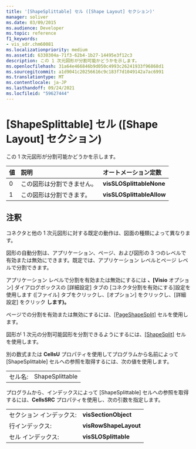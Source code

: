 ```yaml
---
title: '[ShapeSplittable] セル ([Shape Layout] セクション)'
manager: soliver
ms.date: 03/09/2015
ms.audience: Developer
ms.topic: reference
f1_keywords:
- vis_sdr.chm60081
ms.localizationpriority: medium
ms.assetid: 6330304a-71f3-62b4-1b27-14495e3f12c3
description: この 1 次元図形が分割可能かどうかを示します。
ms.openlocfilehash: 31a64e466846b9d050c4993c26241933f96868d1
ms.sourcegitcommit: a1d9041c20256616c9c183f7d1049142a7ac6991
ms.translationtype: MT
ms.contentlocale: ja-JP
ms.lasthandoff: 09/24/2021
ms.locfileid: "59627444"
---
```

# <a name="shapesplittable-cell-shape-layout-section"></a>[ShapeSplittable] セル ([Shape Layout] セクション)

この 1 次元図形が分割可能かどうかを示します。 
  
|**値**|**説明**|**オートメーション定数**|
|:-----|:-----|:-----|
| 0  <br/> | この図形は分割できません。  <br/> |**visSLOSplittableNone** <br/> |
| 1  <br/> | この図形は分割できます。  <br/> |**visSLOSplittableAllow** <br/> |
   
## <a name="remarks"></a>注釈

コネクタと他の 1 次元図形に対する既定の動作は、図面の種類によって異なります。 
  
図形の自動分割は、アプリケーション、ページ、および図形の 3 つのレベルで有効または無効にできます。既定では、アプリケーション レベルとページ レベルで分割できます。 
  
アプリケーション レベルで分割を有効または無効にするには **、[Visio** オプション] ダイアログボックスの [詳細設定] タブの [コネクタ分割を有効にする]設定を使用します ([ファイル] タブをクリックし、[オプション] をクリックし、[詳細設定] をクリック **します)。**  
  
ページでの分割を有効または無効にするには、[[PageShapeSplit]](pageshapesplit-cell-page-layout-section.md) セルを使用します。 
  
図形が 1 次元の分割可能図形を分割できるようにするには、[[ShapeSplit]](shapesplit-cell-shape-layout-section.md) セルを使用します。 
  
別の数式または **CellsU** プロパティを使用してプログラムから名前によって [ShapeSplittable] セルへの参照を取得するには、次の値を使用します。 
  
|||
|:-----|:-----|
| セル名:  <br/> | ShapeSplittable  <br/> |
   
プログラムから、インデックスによって [ShapeSplittable] セルへの参照を取得するには、**CellsSRC** プロパティを使用し、次の引数を指定します。 
  
|||
|:-----|:-----|
| セクション インデックス:  <br/> |**visSectionObject** <br/> |
| 行インデックス:  <br/> |**visRowShapeLayout** <br/> |
| セル インデックス:  <br/> |**visSLOSplittable** <br/> |
   

